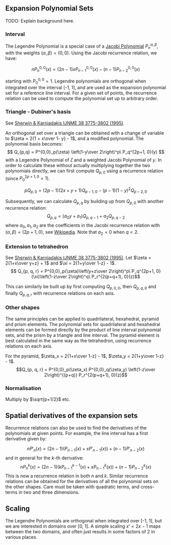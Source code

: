 ## Expansion Polynomial Sets

TODO: Explain background here.

### Interval

The Legendre Polynomial is a special case of a [Jacobi Polynomial](https://en.wikipedia.org/wiki/Jacobi_polynomials) $P_n^{\alpha, \beta}$, with the weights $(\alpha, \beta) = (0, 0)$. Using the Jacobi recurrence relation, we have:

$$ n P^{0,0}_n(x) = (2n - 1) x P^{0,0}_{n - 1}(x) - (n-1) P^{0,0}_{n-2}(x) $$

starting with $P^{0,0}_0 = 1$. Legendre polynomials are orthogonal when integrated over the interval [-1, 1], and are used as the expansion polynomial set for a reference line interval. For a given set of points, the recurrence relation can be used to compute the polynomial set up to arbitrary order.

### Triangle - Dubiner's basis
See [Sherwin & Karniadakis IJNME 38 3775-3802 (1995)](https://doi.org/10.1016/0045-7825(94)00745-9).

An orthogonal set over a triangle can be obtained with a change of variable to $\zeta = 2{1 + x\over 1- y} - 1$, and a modified polynomial. The polynomial basis becomes:
$$ Q_{p,q} = P^{0,0}_p(\zeta) \left(1-y\over 2\right)^p\ P_q^{2p+1, 0}(y) $$
with a Legendre Polynomial of $\zeta$ and a weighted Jacobi Polynomial of $y$. In order to calculate these without actually multiplying together the two polynomials directly, we can first compute $Q_{p, 0}$ using a recurrence relation (since $P_0^{2p + 1, 0} = 1$).

$$ p Q_{p,0} = (2p-1)(2x + y+1)Q_{p-1,0} - (p-1)(1-y)^2 Q_{p-2, 0}$$

Subsequently, we can calculate $Q_{p,q}$ by building up from $Q_{p,0}$ with another recurrence relation:
$$ Q_{p,q} = (a_0 y + a_1) Q_{p, q-1} + a_2 Q_{p, q-2} $$
where $a_0, a_1, a_2$ are the coefficients in the Jacobi recurrence relation with $(\alpha,\beta) = (2p+1, 0)$, see [Wikipedia](https://en.wikipedia.org/wiki/Jacobi_polynomials#Recurrence_relations). Note that $a_2 = 0$ when $q < 2$.

### Extension to tetrahedron
See [Sherwin & Karniadakis IJNME 38 3775-3802 (1995)](https://doi.org/10.1016/0045-7825(94)00745-9).
Let $\zeta = 2{1+x\over y+z} + 1$ and $\xi = 2{1+y\over 1-z} - 1$.
$$ Q_{p, q, r} = P^{0,0}_p(\zeta)\left(y+z\over 2\right)^p\ P_q^{2p+1, 0}(\xi)\left(1-z\over 2\right)^q\ P_r^{2(p+q+1), 0}(z)$$

This can similarly be built up by first computing $Q_{p,0,0}$, then $Q_{p, q, 0}$ and finally $Q_{p, q, r}$ with recurrence relations on each axis.

### Other shapes
The same principles can be applied to quadrilateral, hexahedral, pyramid and prism elements. The polynomial sets for quadrilateral and hexahedral elements can be formed directly by the product of line interval polynomial sets, and the prism by a triangle and line interval.
The pyramid element is best calculated in the same way as the tetrahedron, using recurrence relations on each axis.

For the pyramid, $\zeta_x = 2{1+x\over 1-z} - 1$, $\zeta_y = 2{1+y\over 1-z} - 1$.
$$Q_{p, q, r} = P^{0,0}_p(\zeta_x) P^{0,0}_q(\zeta_y) \left(1-z\over 2\right)^{(p+q)} P_r^{2(p+q+1), 0}(z)$$

### Normalisation
Multiply by $\sqrt{p+1/2}$ etc.

## Spatial derivatives of the expansion sets

Recurrence relations can also be used to find the derivatives of the polynomials at given points. For example, the line interval has a first derivative given by:

$$ n P'_n(x) = (2n - 1) \left(P_{n-1}(x) + x P'_{n - 1}(x)\right) + (n-1) P'_{n-2}(x) $$
and in general for the $k$-th derivative:
$$ n P^k_n(x) = (2n - 1) \left(k P^{k-1}_{n-1}(x) + x P^k_{n - 1}(x)\right) + (n-1) P^k_{n-2}(x) $$
This is now a recurrence relation in both $n$ and $k$.
Similar recurrence relations can be obtained for the derivatives of all the polynomial sets on the other shapes. Care must be taken with quadratic terms, and cross-terms in two and three dimensions.

## Scaling
The Legendre Polynomials are orthogonal when integrated over [-1, 1], but we are interested in domains over [0, 1]. A simple scaling $x' = 2x - 1$ maps between the two domains, and often just results in some factors of 2 in various places.
